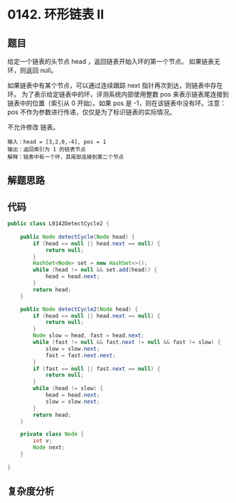 # 0142. 环形链表 II

## 题目
给定一个链表的头节点  head ，返回链表开始入环的第一个节点。 如果链表无环，则返回 null。

如果链表中有某个节点，可以通过连续跟踪 next 指针再次到达，则链表中存在环。 为了表示给定链表中的环，评测系统内部使用整数 pos 来表示链表尾连接到链表中的位置（索引从 0 开始）。如果 pos 是 -1，则在该链表中没有环。注意：pos 不作为参数进行传递，仅仅是为了标识链表的实际情况。

不允许修改 链表。


```
输入：head = [3,2,0,-4], pos = 1
输出：返回索引为 1 的链表节点
解释：链表中有一个环，其尾部连接到第二个节点
```

## 解题思路


## 代码
```java
public class L0142DetectCycle2 {
        
    public Node detectCycle(Node head) {
        if (head == null || head.next == null) {
            return null;
        }
        HashSet<Node> set = new HashSet<>();
        while (head != null && set.add(head)) {
            head = head.next;
        }
        return head;
    }

    public Node detectCycle2(Node head) {
        if (head == null || head.next == null) {
            return null;
        }
        Node slow = head, fast = head.next;
        while (fast != null && fast.next != null && fast != slow) {
            slow = slow.next;
            fast = fast.next.next;
        }
        if (fast == null || fast.next == null) {
            return null;
        }
        while (head != slow) {
            head = head.next;
            slow = slow.next;
        }
        return head;
    }

    private class Node {
        int v;
        Node next;
    }
    
}
```

## 复杂度分析

